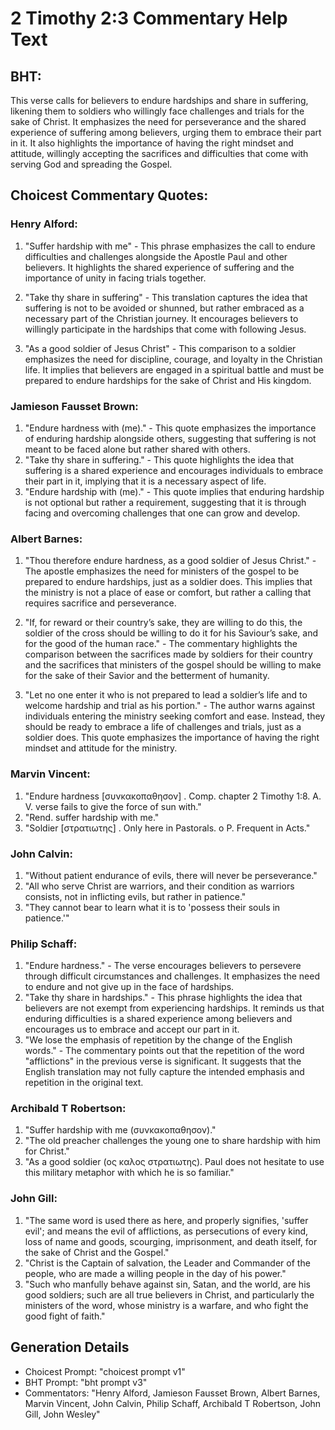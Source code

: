 # 2 Timothy 2:3 Commentary Help Text

## BHT:
This verse calls for believers to endure hardships and share in suffering, likening them to soldiers who willingly face challenges and trials for the sake of Christ. It emphasizes the need for perseverance and the shared experience of suffering among believers, urging them to embrace their part in it. It also highlights the importance of having the right mindset and attitude, willingly accepting the sacrifices and difficulties that come with serving God and spreading the Gospel.

## Choicest Commentary Quotes:
### Henry Alford:
1. "Suffer hardship with me" - This phrase emphasizes the call to endure difficulties and challenges alongside the Apostle Paul and other believers. It highlights the shared experience of suffering and the importance of unity in facing trials together.

2. "Take thy share in suffering" - This translation captures the idea that suffering is not to be avoided or shunned, but rather embraced as a necessary part of the Christian journey. It encourages believers to willingly participate in the hardships that come with following Jesus.

3. "As a good soldier of Jesus Christ" - This comparison to a soldier emphasizes the need for discipline, courage, and loyalty in the Christian life. It implies that believers are engaged in a spiritual battle and must be prepared to endure hardships for the sake of Christ and His kingdom.

### Jamieson Fausset Brown:
1. "Endure hardness with (me)." - This quote emphasizes the importance of enduring hardship alongside others, suggesting that suffering is not meant to be faced alone but rather shared with others.
2. "Take thy share in suffering." - This quote highlights the idea that suffering is a shared experience and encourages individuals to embrace their part in it, implying that it is a necessary aspect of life.
3. "Endure hardship with (me)." - This quote implies that enduring hardship is not optional but rather a requirement, suggesting that it is through facing and overcoming challenges that one can grow and develop.

### Albert Barnes:
1. "Thou therefore endure hardness, as a good soldier of Jesus Christ." - The apostle emphasizes the need for ministers of the gospel to be prepared to endure hardships, just as a soldier does. This implies that the ministry is not a place of ease or comfort, but rather a calling that requires sacrifice and perseverance.

2. "If, for reward or their country’s sake, they are willing to do this, the soldier of the cross should be willing to do it for his Saviour’s sake, and for the good of the human race." - The commentary highlights the comparison between the sacrifices made by soldiers for their country and the sacrifices that ministers of the gospel should be willing to make for the sake of their Savior and the betterment of humanity.

3. "Let no one enter it who is not prepared to lead a soldier’s life and to welcome hardship and trial as his portion." - The author warns against individuals entering the ministry seeking comfort and ease. Instead, they should be ready to embrace a life of challenges and trials, just as a soldier does. This quote emphasizes the importance of having the right mindset and attitude for the ministry.

### Marvin Vincent:
1. "Endure hardness [συνκακοπαθησον] . Comp. chapter 2 Timothy 1:8. A. V. verse fails to give the force of sun with."
2. "Rend. suffer hardship with me."
3. "Soldier [στρατιωτης] . Only here in Pastorals. o P. Frequent in Acts."

### John Calvin:
1. "Without patient endurance of evils, there will never be perseverance."
2. "All who serve Christ are warriors, and their condition as warriors consists, not in inflicting evils, but rather in patience."
3. "They cannot bear to learn what it is to 'possess their souls in patience.'"

### Philip Schaff:
1. "Endure hardness." - The verse encourages believers to persevere through difficult circumstances and challenges. It emphasizes the need to endure and not give up in the face of hardships.
2. "Take thy share in hardships." - This phrase highlights the idea that believers are not exempt from experiencing hardships. It reminds us that enduring difficulties is a shared experience among believers and encourages us to embrace and accept our part in it.
3. "We lose the emphasis of repetition by the change of the English words." - The commentary points out that the repetition of the word "afflictions" in the previous verse is significant. It suggests that the English translation may not fully capture the intended emphasis and repetition in the original text.

### Archibald T Robertson:
1. "Suffer hardship with me (συνκακοπαθησον)."
2. "The old preacher challenges the young one to share hardship with him for Christ."
3. "As a good soldier (ος καλος στρατιωτης). Paul does not hesitate to use this military metaphor with which he is so familiar."

### John Gill:
1. "The same word is used there as here, and properly signifies, 'suffer evil'; and means the evil of afflictions, as persecutions of every kind, loss of name and goods, scourging, imprisonment, and death itself, for the sake of Christ and the Gospel." 
2. "Christ is the Captain of salvation, the Leader and Commander of the people, who are made a willing people in the day of his power."
3. "Such who manfully behave against sin, Satan, and the world, are his good soldiers; such are all true believers in Christ, and particularly the ministers of the word, whose ministry is a warfare, and who fight the good fight of faith."


## Generation Details
- Choicest Prompt: "choicest prompt v1"
- BHT Prompt: "bht prompt v3"
- Commentators: "Henry Alford, Jamieson Fausset Brown, Albert Barnes, Marvin Vincent, John Calvin, Philip Schaff, Archibald T Robertson, John Gill, John Wesley"
